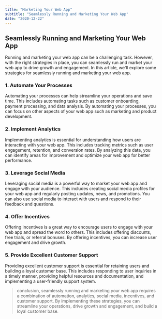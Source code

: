 ```yaml
---
title: "Marketing Your Web App"
subtitle: "Seamlessly Running and Marketing Your Web App"
date: "2020-12-22"
---
```


## Seamlessly Running and Marketing Your Web App

Running and marketing your web app can be a challenging task. However, with the right strategies in place, you can seamlessly run and market your web app to drive growth and engagement. In this article, we'll explore some strategies for seamlessly running and marketing your web app.

### 1. Automate Your Processes

Automating your processes can help streamline your operations and save time. This includes automating tasks such as customer onboarding, payment processing, and data analysis. By automating your processes, you can focus on other aspects of your web app such as marketing and product development.

### 2. Implement Analytics

Implementing analytics is essential for understanding how users are interacting with your web app. This includes tracking metrics such as user engagement, retention, and conversion rates. By analyzing this data, you can identify areas for improvement and optimize your web app for better performance.

### 3. Leverage Social Media

Leveraging social media is a powerful way to market your web app and engage with your audience. This includes creating social media profiles for your web app and regularly posting updates, news, and promotions. You can also use social media to interact with users and respond to their feedback and questions.

### 4. Offer Incentives

Offering incentives is a great way to encourage users to engage with your web app and spread the word to others. This includes offering discounts, free trials, or referral bonuses. By offering incentives, you can increase user engagement and drive growth.

### 5. Provide Excellent Customer Support

Providing excellent customer support is essential for retaining users and building a loyal customer base. This includes responding to user inquiries in a timely manner, providing helpful resources and documentation, and implementing a user-friendly support system.

> conclusion, seamlessly running and marketing your web app requires a combination of automation, analytics, social media, incentives, and customer support. By implementing these strategies, you can streamline your operations, drive growth and engagement, and build a loyal customer base.